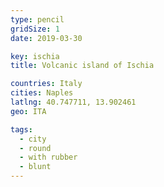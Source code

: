 ```yaml
---
type: pencil
gridSize: 1
date: 2019-03-30

key: ischia
title: Volcanic island of Ischia

countries: Italy
cities: Naples
latlng: 40.747711, 13.902461
geo: ITA

tags:
  - city
  - round
  - with rubber
  - blunt
---
```

